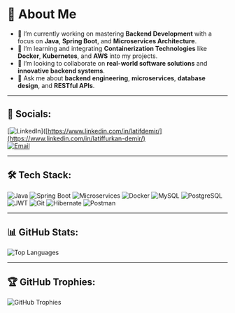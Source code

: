 # 👋 About Me

- 🚀 I’m currently working on mastering **Backend Development** with a focus on **Java**, **Spring Boot**, and **Microservices Architecture**.
- 🌱 I’m learning and integrating **Containerization Technologies** like **Docker**, **Kubernetes**, and **AWS** into my projects.
- 🤝 I’m looking to collaborate on **real-world software solutions** and **innovative backend systems**.
- 💬 Ask me about **backend engineering**, **microservices**, **database design**, and **RESTful APIs**.

---

## 📱 Socials:

[![LinkedIn](https://img.shields.io/badge/-LinkedIn-blue?style=flat&logo=linkedin)]([https://www.linkedin.com/in/latifdemir/](https://www.linkedin.com/in/latiffurkan-demir/)  
[![Email](https://img.shields.io/badge/Email-latif@example.com-red?style=flat&logo=gmail)](mailto:latiffurkan.demir@gmail.com)

---

## 🛠️ Tech Stack:

![Java](https://img.shields.io/badge/Java-ED8B00?style=for-the-badge&logo=java&logoColor=white)
![Spring Boot](https://img.shields.io/badge/Spring_Boot-6DB33F?style=for-the-badge&logo=spring&logoColor=white)
![Microservices](https://img.shields.io/badge/Microservices-0052CC?style=for-the-badge&logo=microservices&logoColor=white)
![Docker](https://img.shields.io/badge/Docker-2496ED?style=for-the-badge&logo=docker&logoColor=white)
![MySQL](https://img.shields.io/badge/MySQL-4479A1?style=for-the-badge&logo=mysql&logoColor=white)
![PostgreSQL](https://img.shields.io/badge/PostgreSQL-336791?style=for-the-badge&logo=postgresql&logoColor=white)
![JWT](https://img.shields.io/badge/JWT-000000?style=for-the-badge&logo=jsonwebtokens&logoColor=white)
![Git](https://img.shields.io/badge/Git-F05032?style=for-the-badge&logo=git&logoColor=white)
![Hibernate](https://img.shields.io/badge/Hibernate-59666C?style=for-the-badge&logo=hibernate&logoColor=white)
![Postman](https://img.shields.io/badge/Postman-FF6C37?style=for-the-badge&logo=postman&logoColor=white)


---

## 📊 GitHub Stats:

![Top Languages](https://github-readme-stats.vercel.app/api/top-langs/?username=latiffurkandemir&layout=compact&theme=radical)

---

## 🏆 GitHub Trophies:

![GitHub Trophies](https://github-profile-trophy.vercel.app/?username=latiffurkandemir&theme=radical)
